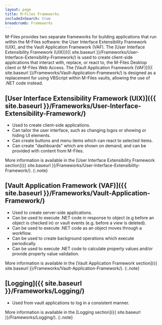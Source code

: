```yaml
---
layout: page
title: M-Files Frameworks
includeInSearch: true
breadcrumb: Frameworks
---
```


M-Files provides two separate frameworks for building applications that run within the M-Files software: the User Interface Extensibility Framework (UIX), and the Vault Application Framework (VAF).  The [User Interface Extensibility Framework (UIX)]({{ site.baseurl }}/Frameworks/User-Interface-Extensibility-Framework/) is used to create client-side applications that interact with, replace, or react to, the M-Files Desktop client or M-Files Web Access.  The [Vault Application Framework (VAF)]({{ site.baseurl }}/Frameworks/Vault-Application-Framework/) is designed as a replacement for using VBScript within M-Files vaults, allowing the use of .NET code instead.

## [User Interface Extensibility Framework (UIX)]({{ site.baseurl }}/Frameworks/User-Interface-Extensibility-Framework/)

* Used to create client-side applications.
* Can tailor the user interface, such as changing logos or showing or hiding UI elements.
* Can create buttons and menu items which can react to selected items.
* Can create "dashboards" which are shown on demand, and can be provided with content from M-Files.

More information is available in the [User Interface Extensibility Framework section]({{ site.baseurl }}/Frameworks/User-Interface-Extensibility-Framework/).
{:.note}

## [Vault Application Framework (VAF)]({{ site.baseurl }}/Frameworks/Vault-Application-Framework/)

* Used to create server-side applications.
* Can be used to execute .NET code in response to object (e.g before an object is checked in) or vault events (e.g. before a view is deleted).
* Can be used to execute .NET code as an object moves through a workflow.
* Can be used to create background operations which execute periodically.
* Can be used to execute .NET code to calculate property values and/or provide property value validation.

More information is available in the [Vault Application Framework section]({{ site.baseurl }}/Frameworks/Vault-Application-Framework/).
{:.note}

## [Logging]({{ site.baseurl }}/Frameworks/Logging/)

* Used from vault applications to log in a consistent manner.

More information is available in the [Logging section]({{ site.baseurl }}/Frameworks/Logging/).
{:.note}